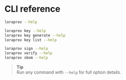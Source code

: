 # CLI reference

```bash
loraprov --help

loraprov key --help
loraprov key generate --help
loraprov key list --help

loraprov sign --help
loraprov verify --help
loraprov sbom --help
```

> **Tip**  
> Run any command with `--help` for full option details.
